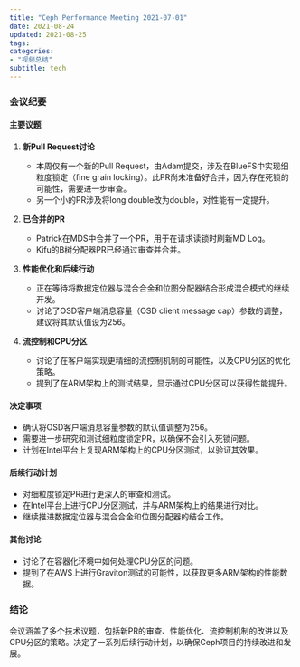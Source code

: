 ```yaml
---
title: "Ceph Performance Meeting 2021-07-01"
date: 2021-08-24
updated: 2021-08-25
tags:
categories:
- "视频总结"
subtitle: tech
---
```



### 会议纪要

#### 主要议题
1. **新Pull Request讨论**
   - 本周仅有一个新的Pull Request，由Adam提交，涉及在BlueFS中实现细粒度锁定（fine grain locking）。此PR尚未准备好合并，因为存在死锁的可能性，需要进一步审查。
   - 另一个小的PR涉及将long double改为double，对性能有一定提升。

2. **已合并的PR**
   - Patrick在MDS中合并了一个PR，用于在请求读锁时刷新MD Log。
   - Kifu的B树分配器PR已经通过审查并合并。

3. **性能优化和后续行动**
   - 正在等待将数据定位器与混合合金和位图分配器结合形成混合模式的继续开发。
   - 讨论了OSD客户端消息容量（OSD client message cap）参数的调整，建议将其默认值设为256。

4. **流控制和CPU分区**
   - 讨论了在客户端实现更精细的流控制机制的可能性，以及CPU分区的优化策略。
   - 提到了在ARM架构上的测试结果，显示通过CPU分区可以获得性能提升。

#### 决定事项
- 确认将OSD客户端消息容量参数的默认值调整为256。
- 需要进一步研究和测试细粒度锁定PR，以确保不会引入死锁问题。
- 计划在Intel平台上复现ARM架构上的CPU分区测试，以验证其效果。

#### 后续行动计划
- 对细粒度锁定PR进行更深入的审查和测试。
- 在Intel平台上进行CPU分区测试，并与ARM架构上的结果进行对比。
- 继续推进数据定位器与混合合金和位图分配器的结合工作。

#### 其他讨论
- 讨论了在容器化环境中如何处理CPU分区的问题。
- 提到了在AWS上进行Graviton测试的可能性，以获取更多ARM架构的性能数据。

### 结论
会议涵盖了多个技术议题，包括新PR的审查、性能优化、流控制机制的改进以及CPU分区的策略。决定了一系列后续行动计划，以确保Ceph项目的持续改进和发展。